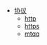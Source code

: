 * [协议](docs/zh-cn/protocol/README.md)
   * [http](docs/zh-cn/protocol/http.md)
   * [https](docs/zh-cn/protocol/https.md)
   * [mtqq](docs/zh-cn/protocol/mtqq.md)
